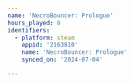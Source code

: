 ```yaml
---
name: 'NecroBouncer: Prologue'
hours_played: 0
identifiers:
  - platform: steam
    appid: '2163810'
    name: 'NecroBouncer: Prologue'
    synced_on: '2024-07-04'

---
```

